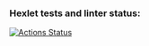 ### Hexlet tests and linter status:
[![Actions Status](https://github.com/UruYoba/layout-designer-project-lvl1/workflows/hexlet-check/badge.svg)](https://github.com/UruYoba/layout-designer-project-lvl1/actions)